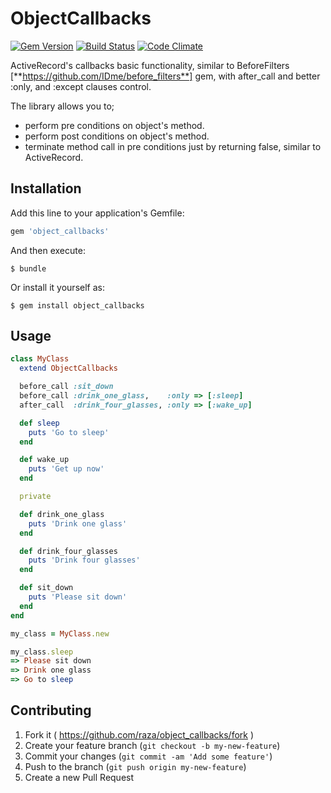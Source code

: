 # ObjectCallbacks

[![Gem Version](https://badge.fury.io/rb/object_callbacks.svg)](http://badge.fury.io/rb/object_callbacks)
[![Build Status](https://travis-ci.org/raza/object_callbacks.svg)](https://travis-ci.org/raza/object_callbacks)
[![Code Climate](https://codeclimate.com/github/raza/object_callbacks/badges/gpa.svg)](https://codeclimate.com/github/raza/object_callbacks)

ActiveRecord's callbacks basic functionality, similar to BeforeFilters [**https://github.com/IDme/before_filters**] gem, with after_call and better :only, and :except clauses control.

The library allows you to;
* perform pre conditions on object's method.
* perform post conditions on object's method.
* terminate method call in pre conditions just by returning false, similar to ActiveRecord.

## Installation

Add this line to your application's Gemfile:

```ruby
gem 'object_callbacks'
```

And then execute:

    $ bundle

Or install it yourself as:

    $ gem install object_callbacks

## Usage

```ruby
class MyClass
  extend ObjectCallbacks

  before_call :sit_down
  before_call :drink_one_glass,    :only => [:sleep]
  after_call  :drink_four_glasses, :only => [:wake_up]

  def sleep
    puts 'Go to sleep'
  end

  def wake_up
    puts 'Get up now'
  end

  private

  def drink_one_glass
    puts 'Drink one glass'
  end

  def drink_four_glasses
    puts 'Drink four glasses'
  end

  def sit_down
    puts 'Please sit down'
  end
end

my_class = MyClass.new

my_class.sleep
=> Please sit down
=> Drink one glass
=> Go to sleep

```

## Contributing

1. Fork it ( https://github.com/raza/object_callbacks/fork )
2. Create your feature branch (`git checkout -b my-new-feature`)
3. Commit your changes (`git commit -am 'Add some feature'`)
4. Push to the branch (`git push origin my-new-feature`)
5. Create a new Pull Request
